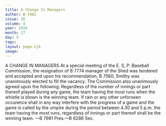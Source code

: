 ```yaml
---
title: A Change In Managers
author: B-7981
issue: 26
volume: 4
year: 1916
month: 17
day: V
tags:
layout: page.njk
image:
---
```

A CHANGE IN MANAGERS       At a special meeting of the E. S, P. Baseball Commission, the resignation of B 7774 manager of the Shed was tendered and accepted and upon his recommendation, B 7560, Smithy was unanimously elected to fill the vacancy. The Commission also unanimously agreed upon the following:       Regardless of the number of innings or part thereof played during any game, the team having the most runs when the whistle is blown is the winning team. If rain or any other unforseen occurence shall in any way interfere with the progress of a game and the game is called by the umpire during the period between 4.30 and 5 p.m. the team having the most runs, regardless of innings or part thereof shall be the winning team. —B 7981 Pres.—B 6286 Sec.    
